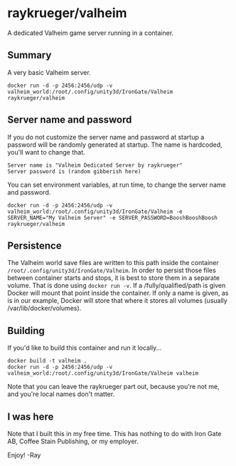 # raykrueger/valheim

A dedicated Valheim game server running in a container.

## Summary

A very basic Valheim server.

```
docker run -d -p 2456:2456/udp -v valheim_world:/root/.config/unity3d/IronGate/Valheim raykrueger/valheim
```

## Server name and password

If you do not customize the server name and password at startup a password
will be randomly generated at startup. The name is hardcoded, you'll want to
change that.

```
Server name is "Valheim Dedicated Server by raykrueger"
Server password is (random gibberish here)
```

You can set environment variables, at run time, to change the server name and
password.

```
docker run -d -p 2456:2456/udp -v valheim_world:/root/.config/unity3d/IronGate/Valheim -e SERVER_NAME="My Valheim Server" -e SERVER_PASSWORD=BooshBooshBoosh raykrueger/valheim
```

## Persistence

The Valheim world save files are written to this path inside the container
`/root/.config/unity3d/IronGate/Valheim`. In order to persist those files
between container starts and stops, it is best to store them in a separate
volume. That is done using `docker run -v`. If a /fully/qualified/path is
given Docker will mount that point inside the container. If only a name is
given, as is in our example, Docker will store that where it stores all
volumes (usually /var/lib/docker/volumes).

## Building

If you'd like to build this container and run it locally...

```
docker build -t valheim .
docker run -d -p 2456:2456/udp -v valheim_world:/root/.config/unity3d/IronGate/Valheim valheim
```

Note that you can leave the raykrueger part out, because you're not me, and you're local names don't matter.

## I was here

Note that I built this in my free time. This has nothing to do with Iron Gate AB, Coffee Stain Publishing, or my employer.

Enjoy!
-Ray